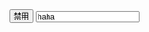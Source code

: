 <!DOCTYPE html>
<html lang="en">
<head>
    <meta charset="UTF-8">
    <title>Title</title>
</head>
<body>
    <input type="button" value="禁用" id="i1">
    <input type="text" id="i2" value="haha ">
    <script>
        document.getElementById("i1").onclick=function () {
            document.getElementById("i2").disabled=true;
        }
    </script>
</body>
</html>